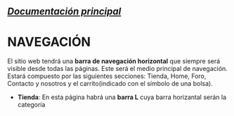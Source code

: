 _[Documentación principal](/Documentacion.md)_
---

# NAVEGACIÓN

El sitio web tendrá una **barra de navegación horizontal** que siempre será visible desde todas las páginas. Este será el medio principal de navegación. Estará compuesto por las siguientes secciones: Tienda, Home, Foro, Contacto y nosotros y el carrito(indicado con el símbolo de una bolsa).

- **Tienda**: En esta página habrá una **barra L** cuya barra horizantal serán la categoría
